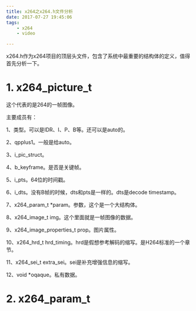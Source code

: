 ```yaml
---
title: x264之x264.h文件分析
date: 2017-07-27 19:45:06
tags:
	- x264
	- video

---
```


x264.h作为x264项目的顶层头文件，包含了系统中最重要的结构体的定义，值得首先分析一下。

# 1. x264_picture_t

这个代表的是264的一帧图像。

主要成员有：

1、类型。可以是IDR、I、P、B等。还可以是auto的。

2、qpplus1。一般是给auto。

3、i_pic_struct。

4、b_keyframe。是否是关键帧。

5、i_pts。64位的时间戳。

6、i_dts。没有B帧的时候，dts和pts是一样的。dts是decode timestamp。

7、x264_param_t *param。参数，这个是一个大结构体。

8、x264_image_t img。这个里面就是一帧图像的数据。

9、x264_image_properties_t prop。图片属性。

10、x264_hrd_t hrd_timing。hrd是假想参考解码的缩写。是H264标准的一个章节。

11、x264_sei_t extra_sei。sei是补充增强信息的缩写。

12、void *oqaque。私有数据。

# 2. x264_param_t

